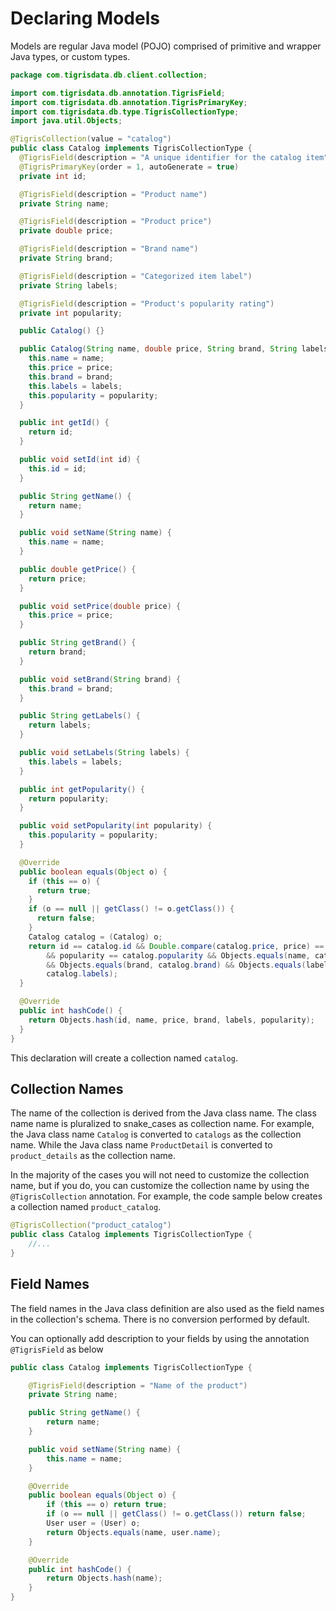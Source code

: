 # Declaring Models

Models are regular Java model (POJO) comprised of primitive and wrapper Java types, or custom types.

```java
package com.tigrisdata.db.client.collection;

import com.tigrisdata.db.annotation.TigrisField;
import com.tigrisdata.db.annotation.TigrisPrimaryKey;
import com.tigrisdata.db.type.TigrisCollectionType;
import java.util.Objects;

@TigrisCollection(value = "catalog")
public class Catalog implements TigrisCollectionType {
  @TigrisField(description = "A unique identifier for the catalog item")
  @TigrisPrimaryKey(order = 1, autoGenerate = true)
  private int id;

  @TigrisField(description = "Product name")
  private String name;

  @TigrisField(description = "Product price")
  private double price;

  @TigrisField(description = "Brand name")
  private String brand;

  @TigrisField(description = "Categorized item label")
  private String labels;

  @TigrisField(description = "Product's popularity rating")
  private int popularity;

  public Catalog() {}

  public Catalog(String name, double price, String brand, String labels, int popularity) {
    this.name = name;
    this.price = price;
    this.brand = brand;
    this.labels = labels;
    this.popularity = popularity;
  }

  public int getId() {
    return id;
  }

  public void setId(int id) {
    this.id = id;
  }

  public String getName() {
    return name;
  }

  public void setName(String name) {
    this.name = name;
  }

  public double getPrice() {
    return price;
  }

  public void setPrice(double price) {
    this.price = price;
  }

  public String getBrand() {
    return brand;
  }

  public void setBrand(String brand) {
    this.brand = brand;
  }

  public String getLabels() {
    return labels;
  }

  public void setLabels(String labels) {
    this.labels = labels;
  }

  public int getPopularity() {
    return popularity;
  }

  public void setPopularity(int popularity) {
    this.popularity = popularity;
  }

  @Override
  public boolean equals(Object o) {
    if (this == o) {
      return true;
    }
    if (o == null || getClass() != o.getClass()) {
      return false;
    }
    Catalog catalog = (Catalog) o;
    return id == catalog.id && Double.compare(catalog.price, price) == 0
        && popularity == catalog.popularity && Objects.equals(name, catalog.name)
        && Objects.equals(brand, catalog.brand) && Objects.equals(labels,
        catalog.labels);
  }

  @Override
  public int hashCode() {
    return Objects.hash(id, name, price, brand, labels, popularity);
  }
}
```

This declaration will create a collection named `catalog`.

## Collection Names

The name of the collection is derived from the Java class name. The class name
name is pluralized to snake_cases as collection name. For example, the
Java class name `Catalog` is converted to `catalogs` as the collection name. While
the Java class name `ProductDetail` is converted to `product_details` as the
collection name.

In the majority of the cases you will not need to customize the collection name,
but if you do, you can customize the collection name by using the
`@TigrisCollection` annotation. For example, the code sample below creates a
collection named `product_catalog`.

```java
@TigrisCollection("product_catalog")
public class Catalog implements TigrisCollectionType {
    //...
}
```

## Field Names

The field names in the Java class definition are also used as the field names
in the collection's schema. There is no conversion performed by default.

You can optionally add description to your fields by using the annotation
`@TigrisField` as below

```java
public class Catalog implements TigrisCollectionType {

    @TigrisField(description = "Name of the product")
    private String name;

    public String getName() {
        return name;
    }

    public void setName(String name) {
        this.name = name;
    }

    @Override
    public boolean equals(Object o) {
        if (this == o) return true;
        if (o == null || getClass() != o.getClass()) return false;
        User user = (User) o;
        return Objects.equals(name, user.name);
    }

    @Override
    public int hashCode() {
        return Objects.hash(name);
    }
}
```
